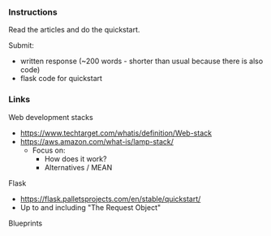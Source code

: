 ### Instructions

Read the articles and do the quickstart.

Submit:
* written response (~200 words - shorter than usual because there is also code)
* flask code for quickstart

### Links

Web development stacks
* https://www.techtarget.com/whatis/definition/Web-stack 
* https://aws.amazon.com/what-is/lamp-stack/
  * Focus on:
    * How does it work?
    * Alternatives / MEAN

Flask
* https://flask.palletsprojects.com/en/stable/quickstart/ 
* Up to and including "The Request Object"

Blueprints